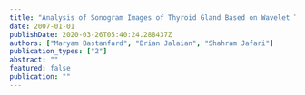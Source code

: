 ```yaml
---
title: "Analysis of Sonogram Images of Thyroid Gland Based on Wavelet Transform"
date: 2007-01-01
publishDate: 2020-03-26T05:40:24.288437Z
authors: ["Maryam Bastanfard", "Brian Jalaian", "Shahram Jafari"]
publication_types: ["2"]
abstract: ""
featured: false
publication: ""
---
```


